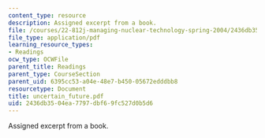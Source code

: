 ```yaml
---
content_type: resource
description: Assigned excerpt from a book.
file: /courses/22-812j-managing-nuclear-technology-spring-2004/2436db3504ea7797dbf69fc527d0b5d6_uncertain_future.pdf
file_type: application/pdf
learning_resource_types:
- Readings
ocw_type: OCWFile
parent_title: Readings
parent_type: CourseSection
parent_uid: 6395cc53-a04e-48e7-b450-05672edddbb8
resourcetype: Document
title: uncertain_future.pdf
uid: 2436db35-04ea-7797-dbf6-9fc527d0b5d6
---
```

Assigned excerpt from a book.

